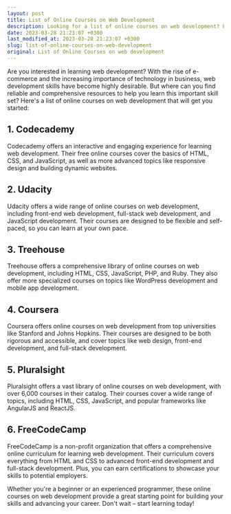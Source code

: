 ```yaml
---
layout: post
title: List of Online Courses on Web Development
description: Looking for a list of online courses on web development? Look no further! Here's a comprehensive list of the best web development courses available online.
date: 2023-03-28 21:23:07 +0300
last_modified_at: 2023-03-28 21:23:07 +0300
slug: list-of-online-courses-on-web-development
original: List of Online Courses on web development
---
```

Are you interested in learning web development? With the rise of e-commerce and the increasing importance of technology in business, web development skills have become highly desirable. But where can you find reliable and comprehensive resources to help you learn this important skill set? Here's a list of online courses on web development that will get you started:

## 1. Codecademy
Codecademy offers an interactive and engaging experience for learning web development. Their free online courses cover the basics of HTML, CSS, and JavaScript, as well as more advanced topics like responsive design and building dynamic websites.

## 2. Udacity
Udacity offers a wide range of online courses on web development, including front-end web development, full-stack web development, and JavaScript development. Their courses are designed to be flexible and self-paced, so you can learn at your own pace.

## 3. Treehouse
Treehouse offers a comprehensive library of online courses on web development, including HTML, CSS, JavaScript, PHP, and Ruby. They also offer more specialized courses on topics like WordPress development and mobile app development.

## 4. Coursera
Coursera offers online courses on web development from top universities like Stanford and Johns Hopkins. Their courses are designed to be both rigorous and accessible, and cover topics like web design, front-end development, and full-stack development.

## 5. Pluralsight
Pluralsight offers a vast library of online courses on web development, with over 6,000 courses in their catalog. Their courses cover a wide range of topics, including HTML, CSS, JavaScript, and popular frameworks like AngularJS and ReactJS.

## 6. FreeCodeCamp
FreeCodeCamp is a non-profit organization that offers a comprehensive online curriculum for learning web development. Their curriculum covers everything from HTML and CSS to advanced front-end development and full-stack development. Plus, you can earn certifications to showcase your skills to potential employers.

Whether you're a beginner or an experienced programmer, these online courses on web development provide a great starting point for building your skills and advancing your career. Don't wait – start learning today!